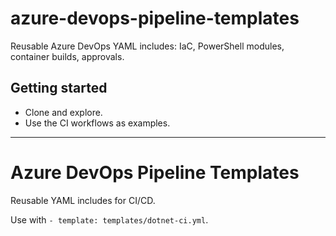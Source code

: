 # azure-devops-pipeline-templates

Reusable Azure DevOps YAML includes: IaC, PowerShell modules, container builds, approvals.

## Getting started
- Clone and explore.
- Use the CI workflows as examples.


---

# Azure DevOps Pipeline Templates

Reusable YAML includes for CI/CD.

Use with `- template: templates/dotnet-ci.yml`.
